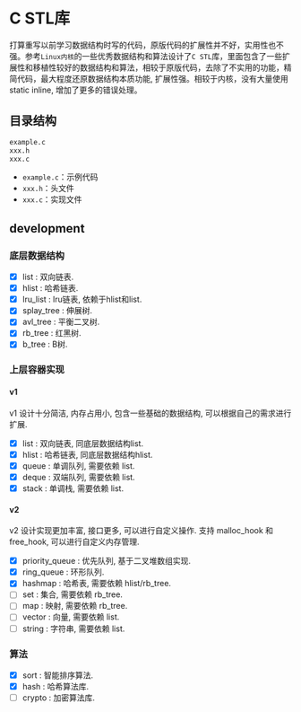 # C STL库

打算重写以前学习数据结构时写的代码，原版代码的扩展性并不好，实用性也不强。参考`Linux内核`的一些优秀数据结构和算法设计了`C STL`库，里面包含了一些扩展性和移植性较好的数据结构和算法，相较于原版代码，去除了不实用的功能，精简代码，最大程度还原数据结构本质功能, 扩展性强。相较于内核，没有大量使用static inline, 增加了更多的错误处理。

## 目录结构

```sh
example.c
xxx.h
xxx.c
```

- `example.c`：示例代码
- `xxx.h`：头文件
- `xxx.c`：实现文件

## development

### 底层数据结构

- [x] list : 双向链表.
- [x] hlist : 哈希链表.
- [x] lru_list : lru链表, 依赖于hlist和list.
- [x] splay_tree : 伸展树.
- [x] avl_tree : 平衡二叉树.
- [x] rb_tree : 红黑树.
- [x] b_tree : B树.

### 上层容器实现

#### v1

v1 设计十分简洁, 内存占用小, 包含一些基础的数据结构, 可以根据自己的需求进行扩展.

- [x] list : 双向链表, 同底层数据结构list.
- [x] hlist : 哈希链表, 同底层数据结构hlist.
- [x] queue : 单调队列, 需要依赖 list.
- [x] deque : 双端队列, 需要依赖 list.
- [x] stack : 单调栈, 需要依赖 list.

#### v2

v2 设计实现更加丰富, 接口更多, 可以进行自定义操作.
支持 malloc_hook 和 free_hook, 可以进行自定义内存管理.

- [x] priority_queue : 优先队列, 基于二叉堆数组实现.
- [x] ring_queue : 环形队列.
- [x] hashmap : 哈希表, 需要依赖 hlist/rb_tree.
- [ ] set : 集合, 需要依赖 rb_tree.
- [ ] map : 映射, 需要依赖 rb_tree.
- [ ] vector : 向量, 需要依赖 list.
- [ ] string : 字符串, 需要依赖 list.

### 算法

- [x] sort : 智能排序算法.
- [x] hash : 哈希算法库.
- [ ] crypto : 加密算法库.

